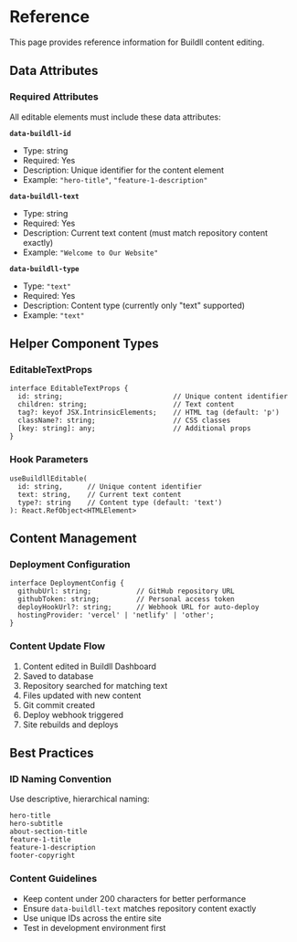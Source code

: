 # Reference

This page provides reference information for Buildll content editing.

## Data Attributes

### Required Attributes

All editable elements must include these data attributes:

**`data-buildll-id`**
- Type: string
- Required: Yes
- Description: Unique identifier for the content element
- Example: `"hero-title"`, `"feature-1-description"`

**`data-buildll-text`**
- Type: string
- Required: Yes
- Description: Current text content (must match repository content exactly)
- Example: `"Welcome to Our Website"`

**`data-buildll-type`**
- Type: `"text"`
- Required: Yes
- Description: Content type (currently only "text" supported)
- Example: `"text"`

## Helper Component Types

### EditableTextProps

```tsx
interface EditableTextProps {
  id: string;                           // Unique content identifier
  children: string;                     // Text content
  tag?: keyof JSX.IntrinsicElements;    // HTML tag (default: 'p')
  className?: string;                   // CSS classes
  [key: string]: any;                   // Additional props
}
```

### Hook Parameters

```tsx
useBuildllEditable(
  id: string,      // Unique content identifier
  text: string,    // Current text content
  type?: string    // Content type (default: 'text')
): React.RefObject<HTMLElement>
```

## Content Management

### Deployment Configuration

```tsx
interface DeploymentConfig {
  githubUrl: string;           // GitHub repository URL
  githubToken: string;         // Personal access token
  deployHookUrl?: string;      // Webhook URL for auto-deploy
  hostingProvider: 'vercel' | 'netlify' | 'other';
}
```

### Content Update Flow

1. Content edited in Buildll Dashboard
2. Saved to database
3. Repository searched for matching text
4. Files updated with new content
5. Git commit created
6. Deploy webhook triggered
7. Site rebuilds and deploys

## Best Practices

### ID Naming Convention

Use descriptive, hierarchical naming:

```
hero-title
hero-subtitle
about-section-title
feature-1-title
feature-1-description
footer-copyright
```

### Content Guidelines

- Keep content under 200 characters for better performance
- Ensure `data-buildll-text` matches repository content exactly
- Use unique IDs across the entire site
- Test in development environment first